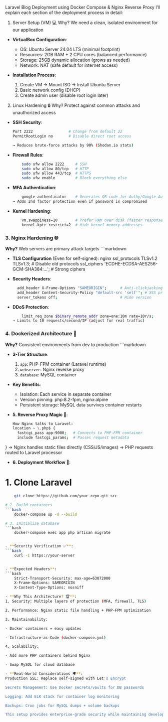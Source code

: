 Laravel Blog Deployment using Docker Compose & Nginx Reverse Proxy
I'll explain each section of the deployment process in detail:

1. Server Setup (VM) 💻
Why? We need a clean, isolated environment for our application

- **VirtualBox Configuration**:
  - OS: Ubuntu Server 24.04 LTS (minimal footprint)
  - Resources: 2GB RAM + 2 CPU cores (balanced performance)
  - Storage: 25GB dynamic allocation (grows as needed)
  - Network: NAT (safe default for internet access)

- **Installation Process**:
  1. Create VM → Mount ISO → Install Ubuntu Server
  2. Basic network config (DHCP)
  3. Create admin user (disable root login later)
 
2. Linux Hardening 🔒
Why? Protect against common attacks and unauthorized access

- **SSH Security**:
  ```bash
  Port 2222                # Change from default 22
  PermitRootLogin no       # Disable direct root access

  → Reduces brute-force attacks by 90% (Shodan.io stats)

- **Firewall Rules**:
  ```bash
      sudo ufw allow 2222     # SSH
      sudo ufw allow 80/tcp   # HTTP
      sudo ufw allow 443/tcp  # HTTPS
      sudo ufw enable         # Block everything else

- **MFA Authentication**:
  ```bash
      google-authenticator    # Generates QR code for Authy/Google Auth
  → Adds 2nd factor protection even if password is compromised

- **Kernel Hardening**:
  ```bash
      vm.swappiness=10        # Prefer RAM over disk (faster response)
      kernel.kptr_restrict=2  # Hide kernel memory addresses


### 3. Nginx Hardening 🌐
**Why?** Web servers are primary attack targets
    ```markdown
- **TLS Configuration** (Even for self-signed):
  nginx
  ssl_protocols TLSv1.2 TLSv1.3;       # Disable old protocols
  ssl_ciphers 'ECDHE-ECDSA-AES256-GCM-SHA384:...'; # Strong ciphers

- **Security Headers**:
  ```bash
    add_header X-Frame-Options "SAMEORIGIN";      # Anti-clickjacking
    add_header Content-Security-Policy "default-src 'self'"; # XSS protection
    server_tokens off;                            # Hide version

- **DDoS Protection**:
  ```bash
      limit_req_zone $binary_remote_addr zone=one:10m rate=10r/s;
  → Limits to 10 requests/second/IP (adjust for real traffic)


### 4. Dockerized Architecture 🐳
**Why?** Consistent environments from dev to production
    ```markdown
- **3-Tier Structure**:
  1. `app`: PHP-FPM container (Laravel runtime)
  2. `webserver`: Nginx reverse proxy
  3. `database`: MySQL container

- **Key Benefits**:
  - Isolation: Each service in separate container
  - Version pinning: php:8.2-fpm, nginx:alpine
  - Persistent storage: MySQL data survives container restarts

- **5. Reverse Proxy Magic 🔄**:
  ```bash
  How Nginx talks to Laravel:
  location ~ \.php$ {
    fastcgi_pass app:9000;   # Connects to PHP-FPM container
    include fastcgi_params;  # Passes request metadata

}
→ Nginx handles static files directly (CSS/JS/images)
→ PHP requests routed to Laravel processor

- **6. Deployment Workflow 🚀**:
# 1. Clone Laravel
```bash
    git clone https://github.com/your-repo.git src

# 2. Build containers
```bash
    docker-compose up -d --build

# 3. Initialize database
```bash
    docker-compose exec app php artisan migrate


- **Security Verification ✅**:
```bash
    curl -I https://your-server


- **Expected Headers**:
```bash
    Strict-Transport-Security: max-age=63072000
    X-Frame-Options: SAMEORIGIN
    X-Content-Type-Options: nosniff

- **Why This Architecture? 🏆**:
1. Security: Multiple layers of protection (MFA, firewall, TLS)

2. Performance: Nginx static file handling + PHP-FPM optimization

3. Maintainability:

- Docker containers = easy updates

- Infrastructure-as-Code (docker-compose.yml)

4. Scalability:

- Add more PHP containers behind Nginx

- Swap MySQL for cloud database

- **Real-World Considerations 🌍**:
Production SSL: Replace self-signed with Let's Encrypt

Secrets Management: Use Docker secrets/vaults for DB passwords

Logging: Add ELK stack for container log monitoring

Backups: Cron jobs for MySQL dumps + volume backups

This setup provides enterprise-grade security while maintaining developer-friendly workflows. The Docker-Nginx combo ensures your Laravel app runs efficiently while being protected against common web vulnerabilities.


  
  
